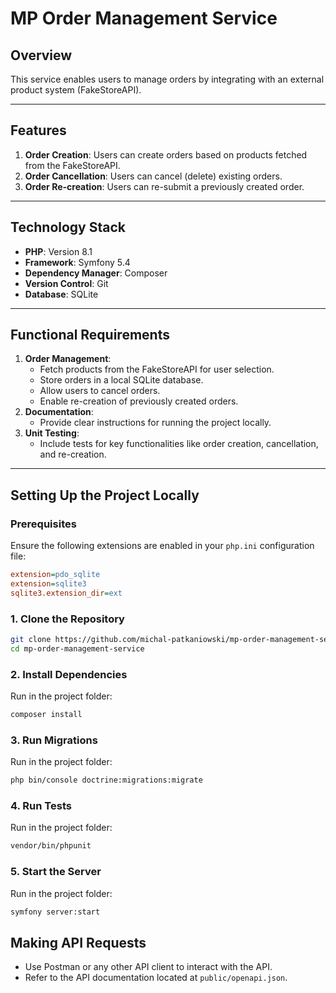 # MP Order Management Service

## Overview
This service enables users to manage orders by integrating with an external product system (FakeStoreAPI).

---

## Features
1. **Order Creation**: Users can create orders based on products fetched from the FakeStoreAPI.
2. **Order Cancellation**: Users can cancel (delete) existing orders.
3. **Order Re-creation**: Users can re-submit a previously created order.

---

## Technology Stack
- **PHP**: Version 8.1
- **Framework**: Symfony 5.4
- **Dependency Manager**: Composer
- **Version Control**: Git
- **Database**: SQLite

---

## Functional Requirements
1. **Order Management**:
   - Fetch products from the FakeStoreAPI for user selection.
   - Store orders in a local SQLite database.
   - Allow users to cancel orders.
   - Enable re-creation of previously created orders.
2. **Documentation**:
   - Provide clear instructions for running the project locally.
3. **Unit Testing**:
   - Include tests for key functionalities like order creation, cancellation, and re-creation.

---


## Setting Up the Project Locally
### Prerequisites
Ensure the following extensions are enabled in your `php.ini` configuration file:
```ini
extension=pdo_sqlite
extension=sqlite3
sqlite3.extension_dir=ext
```

### 1. Clone the Repository
```bash
git clone https://github.com/michal-patkaniowski/mp-order-management-service.git
cd mp-order-management-service
```

### 2. Install Dependencies
Run in the project folder:
```bash
composer install
```

### 3. Run Migrations
Run in the project folder:
```bash
php bin/console doctrine:migrations:migrate
```

### 4. Run Tests
Run in the project folder:
```bash
vendor/bin/phpunit
```

### 5. Start the Server
Run in the project folder:
```bash
symfony server:start
```

## Making API Requests

- Use Postman or any other API client to interact with the API.
- Refer to the API documentation located at `public/openapi.json`.


